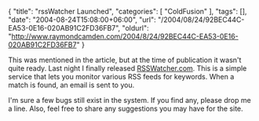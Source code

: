 {
	"title": "rssWatcher Launched",
	"categories": [
		"ColdFusion"
	],
	"tags": [],
	"date": "2004-08-24T15:08:00+06:00",
	"url": "/2004/08/24/92BEC44C-EA53-0E16-020AB91C2FD36FB7",
	"oldurl": "http://www.raymondcamden.com/2004/8/24/92BEC44C-EA53-0E16-020AB91C2FD36FB7"
}

This was mentioned in the article, but at the time of publication it wasn't quite ready. Last night I finally released <a href="http://www.rsswatcher.com">RSSWatcher.com</a>. This is a simple service that lets you monitor various RSS feeds for keywords. When a match is found, an email is sent to you.

I'm sure a few bugs still exist in the system. If you find any, please drop me a line. Also, feel free to share any suggestions you may have for the site.